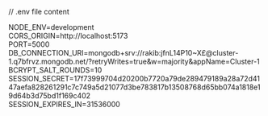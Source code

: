 // .env file content  

NODE_ENV=development  
CORS_ORIGIN=http://localhost:5173  
PORT=5000  
DB_CONNECTION_URI=mongodb+srv://rakib:jfnL14P10~X£@cluster-1.q7bfrvz.mongodb.net/?retryWrites=true&w=majority&appName=Cluster-1  
BCRYPT_SALT_ROUNDS=10  
SESSION_SECRET=17f73999704d20200b7720a79de289479189a28a72d4147aefa828261291c7c749a5d21077d3be783817b13508768d65bb074a1818e19d64b3d75bd1f169c402  
SESSION_EXPIRES_IN=31536000  
